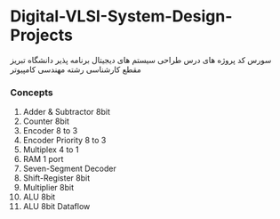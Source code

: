 # Digital-VLSI-System-Design-Projects
سورس کد پروژه های درس طراحی سیستم های دیجیتال برنامه پذیر دانشگاه تبریز مقطع کارشناسی رشته مهندسی کامپیوتر
### Concepts

1. Adder & Subtractor 8bit
2. Counter 8bit
3. Encoder 8 to 3
4. Encoder Priority 8 to 3
5. Multiplex 4 to 1
6. RAM 1 port
7. Seven-Segment Decoder
8. Shift-Register 8bit
9. Multiplier 8bit
10. ALU 8bit
11. ALU 8bit Dataflow
